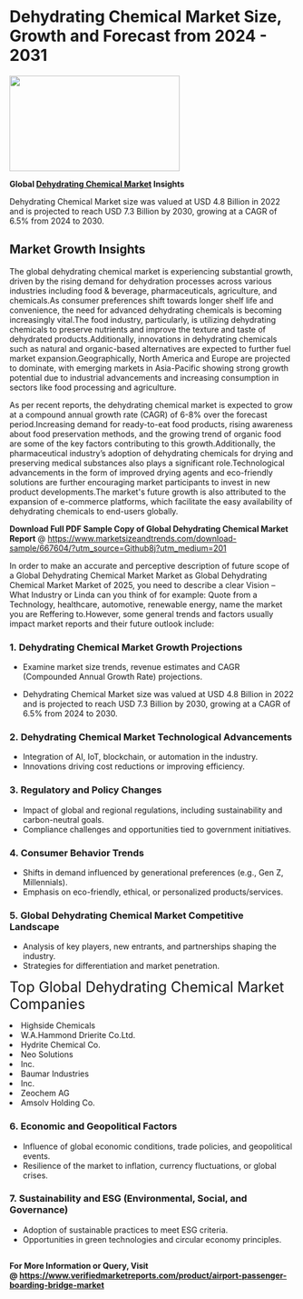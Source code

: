 <H1>Dehydrating Chemical Market Size, Growth and Forecast from 2024 - 2031</H1><img class="aligncenter size-medium wp-image-584254" src="https://thirdeyenews.in/wp-content/uploads/2024/09/Global-Market-Research-300x168.jpeg" alt="" width="300" height="168" /><p><strong>Global&nbsp;<a href="https://www.marketsizeandtrends.com/download-sample/667604/?utm_source=Github8j?utm_medium=201">Dehydrating Chemical Market</a> Insights</strong></p><p>Dehydrating Chemical Market size was valued at USD 4.8 Billion in 2022 and is projected to reach USD 7.3 Billion by 2030, growing at a CAGR of 6.5% from 2024 to 2030.</p><p><h2>Market Growth Insights</h2> <p>The global dehydrating chemical market is experiencing substantial growth, driven by the rising demand for dehydration processes across various industries including food & beverage, pharmaceuticals, agriculture, and chemicals.As consumer preferences shift towards longer shelf life and convenience, the need for advanced dehydrating chemicals is becoming increasingly vital.The food industry, particularly, is utilizing dehydrating chemicals to preserve nutrients and improve the texture and taste of dehydrated products.Additionally, innovations in dehydrating chemicals such as natural and organic-based alternatives are expected to further fuel market expansion.Geographically, North America and Europe are projected to dominate, with emerging markets in Asia-Pacific showing strong growth potential due to industrial advancements and increasing consumption in sectors like food processing and agriculture.</p> <p>As per recent reports, the dehydrating chemical market is expected to grow at a compound annual growth rate (CAGR) of 6-8% over the forecast period.Increasing demand for ready-to-eat food products, rising awareness about food preservation methods, and the growing trend of organic food are some of the key factors contributing to this growth.Additionally, the pharmaceutical industry’s adoption of dehydrating chemicals for drying and preserving medical substances also plays a significant role.Technological advancements in the form of improved drying agents and eco-friendly solutions are further encouraging market participants to invest in new product developments.The market's future growth is also attributed to the expansion of e-commerce platforms, which facilitate the easy availability of dehydrating chemicals to end-users globally.</p> <p><span class=""><strong>Download Full PDF Sample Copy of Global Dehydrating Chemical Market Report</strong> @ <a href="https://www.marketsizeandtrends.com/download-sample/667604/?utm_source=Github8j?utm_medium=201" target="_blank">https://www.marketsizeandtrends.com/download-sample/667604/?utm_source=Github8j?utm_medium=201</a></span></p><p>In order to make an accurate and perceptive description of future scope of a Global&nbsp;Dehydrating Chemical Market Market as Global&nbsp;Dehydrating Chemical Market Market of 2025, you need to describe a clear Vision &ndash; What Industry or Linda can you think of for example: Quote from a Technology, healthcare, automotive, renewable energy, name the market you are Reffering to.However, some general trends and factors usually impact market reports and their future outlook include:</p><h3>1.&nbsp;<strong>Dehydrating Chemical Market Growth Projections</strong></h3><ul><li>Examine market size trends, revenue estimates and CAGR (Compounded Annual Growth Rate) projections.</li><li><p>Dehydrating Chemical Market size was valued at USD 4.8 Billion in 2022 and is projected to reach USD 7.3 Billion by 2030, growing at a CAGR of 6.5% from 2024 to 2030.</p></li></ul><h3>2.&nbsp;<strong>Dehydrating Chemical Market Technological Advancements</strong></h3><ul><li>Integration of AI, IoT, blockchain, or automation in the industry.</li><li>Innovations driving cost reductions or improving efficiency.</li></ul><h3>3.&nbsp;<strong>Regulatory and Policy Changes</strong></h3><ul><li>Impact of global and regional regulations, including sustainability and carbon-neutral goals.</li><li>Compliance challenges and opportunities tied to government initiatives.</li></ul><h3>4.&nbsp;<strong>Consumer Behavior Trends</strong></h3><ul><li>Shifts in demand influenced by generational preferences (e.g., Gen Z, Millennials).</li><li>Emphasis on eco-friendly, ethical, or personalized products/services.</li></ul><h3>5.&nbsp;<strong>Global Dehydrating Chemical Market Competitive Landscape</strong></h3><ul><li>Analysis of key players, new entrants, and partnerships shaping the industry.</li><li>Strategies for differentiation and market penetration.</li></ul><p data-pm-slice="1 1 []"><span style="color: inherit; font-family: inherit; font-size: 25px;">Top Global Dehydrating Chemical Market Companies</span></p><div class="" data-test-id=""><p><li>Highside Chemicals</li><li> W.A.Hammond Drierite Co.Ltd.</li><li> Hydrite Chemical Co.</li><li> Neo Solutions</li><li> Inc.</li><li> Baumar Industries</li><li> Inc.</li><li> Zeochem AG</li><li> Amsolv Holding Co.</li></p></div><h3>6.&nbsp;<strong>Economic and Geopolitical Factors</strong></h3><ul><li>Influence of global economic conditions, trade policies, and geopolitical events.</li><li>Resilience of the market to inflation, currency fluctuations, or global crises.</li></ul><h3>7.&nbsp;<strong>Sustainability and ESG (Environmental, Social, and Governance)</strong></h3><ul><li>Adoption of sustainable practices to meet ESG criteria.</li><li>Opportunities in green technologies and circular economy principles.</li></ul><h2><strong style="font-size: 14px;">For More Information or Query, Visit @&nbsp;</strong><a style="background-color: #ffffff; font-size: 14px;" href="https://www.marketsizeandtrends.com/report/dehydrating-chemical-market/" target="_blank">https://www.verifiedmarketreports.com/product/airport-passenger-boarding-bridge-market</a></h2>